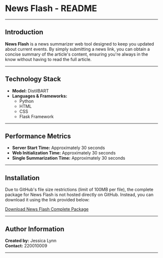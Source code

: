 # News Flash - README

---

## Introduction
**News Flash** is a news summarizer web tool designed to keep you updated about current events. By simply submitting a news link, you can obtain a concise summary of the article's content, ensuring you're always in the know without having to read the full article.

---

## Technology Stack
- **Model:** DistilBART
- **Languages & Frameworks:** 
  - Python
  - HTML
  - CSS
  - Flask Framework

---

## Performance Metrics
- **Server Start Time:** Approximately 30 seconds
- **Web Initialization Time:** Approximately 30 seconds
- **Single Summarization Time:** Approximately 30 seconds

---

## Installation
Due to GitHub's file size restrictions (limit of 100MB per file), the complete package for News Flash is not hosted directly on GitHub. Instead, you can download it using the link provided below:

[Download News Flash Complete Package](https://drive.google.com/file/d/1e7IIrUfC7BYrIqPjC-uzcY5uNDkPK5rk/view?usp=sharing)

---

## Author Information
**Created by:** Jessica Lynn  
**Contact:** 220010009

---
